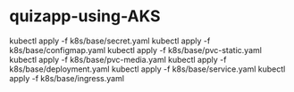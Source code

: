 # quizapp-using-AKS

kubectl apply -f k8s/base/secret.yaml
kubectl apply -f k8s/base/configmap.yaml
kubectl apply -f k8s/base/pvc-static.yaml
kubectl apply -f k8s/base/pvc-media.yaml
kubectl apply -f k8s/base/deployment.yaml
kubectl apply -f k8s/base/service.yaml
kubectl apply -f k8s/base/ingress.yaml
